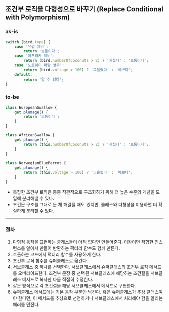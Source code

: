 ## 조건부 로직을 다형성으로 바꾸기 (Replace Conditional with Polymorphism)

### as-is
```javascript
switch (bird.type) {
    case '유럽 제비':
        return '보통이다';
    case '아프리카 제비':
        return (bird.numberOfCoconuts > 2) ? '지쳤다' : '보통이다';
    case '노르웨이 파랑 앵무':
        return (bird.voltage > 100) ? '그을렸다' : '예쁘다';
    default:
        return '알 수 없다';
}
```

### to-be
```javascript
class EuropeanSwallow {
    get plumage() {
        return '보통이다';
    }
}

class AfricanSwallow {
    get plumage() {
        return (this.numberOfCoconuts > 2) ? '지쳤다' : '보통이다';
    }
}

class NorwegianBlueParrot {
    get plumage() {
        return (this.voltage > 100) ? '그을렸다' : '예쁘다';
    }
}
```

* 복잡한 조건부 로직은 종종 직관적으로 구조화하기 위해 더 높은 수준의 개념을 도입해 분리해낼 수 있다.
* 조건문 구조를 그대로 둔 채 해결될 때도 있지만, 클래스와 다형성을 이용하면 더 확실하게 분리할 수 있다.

- - -

### 절차
1. 다형적 동작을 표현하는 클래스들이 아직 없다면 만들어준다. 이왕이면 적합한 인스턴스를 알아서 만들어 반환하는 팩터리 함수도 함께 만든다.
2. 호출하는 코드에서 팩터리 함수를 사용하게 한다.
3. 조건부 로직 함수를 슈퍼클래스로 옮긴다.
4. 서브클래스 중 하나를 선택한다. 서브클래스에서 슈퍼클래스의 조건부 로직 메서드를 오버라이드한다. 조건부 문장 중 선택된 서브클래스에 해당하는 조건절을 서브클래스 메서드로 복사한 다음 적절히 수정한다.
5. 같은 방식으로 각 조건절을 해당 서브클래스에서 메서드로 구현한다.
6. 슈퍼클래스 메서드에는 기본 동작 부분만 남긴다. 혹은 슈퍼클래스가 추상 클래스여야 한다면, 이 메서드를 추상으로 선언하거나 서브클래스에서 처리해야 함을 알리는 에러를 던진다.
